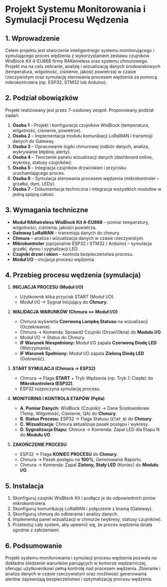 # Projekt Systemu Monitorowania i Symulacji Procesu Wędzenia

## 1. Wprowadzenie

Celem projektu jest stworzenie inteligentnego systemu monitorującego i symulującego proces wędzenia z wykorzystaniem zestawu czujników WisBlock Kit 4-EU868 firmy RAKwireless oraz systemu chmurowego. Projekt ma na celu zebranie, analizę i wizualizację danych środowiskowych (temperatura, wilgotność, ciśnienie, jakość powietrza) w czasie rzeczywistym oraz symulację sterowania procesem wędzenia za pomocą mikrokontrolera (np. ESP32, STM32 lub Arduino).

## 2. Podział obowiązków

Projekt realizowany jest przez 7-osobowy zespół. Proponowany podział zadań:
1. **Osoba 1** – Projekt i konfiguracja czujników WisBlock (temperatura, wilgotność, ciśnienie, powietrze).
2. **Osoba 2** – Implementacja modułu komunikacji LoRaWAN i transmisji danych do Gateway.
3. **Osoba 3** – Opracowanie logiki chmurowej (odbiór danych, analiza, wykrywanie błędów, alerty).
4. **Osoba 4** – Tworzenie panelu wizualizacji danych (dashboard online, wykresy, statusy czujników).
5. **Osoba 5** – Integracja czujników drzwi/okien i przycisku uruchamiającego proces.
6. **Osoba 6** – Symulacja sterowania procesem wędzenia (mikrokontroler – grzałka, dym, LEDy).
7. **Osoba 7** – Dokumentacja techniczna i integracja wszystkich modułów w jedną spójną całość.

## 3. Wymagania techniczne

- **Moduł RAKwireless WisBlock Kit 4-EU868** – pomiar temperatury, wilgotności, ciśnienia, jakości powietrza.
- **Gateway LoRaWAN** – transmisja danych do chmury.
- **Chmura** – analiza i wizualizacja danych w czasie rzeczywistym.
- **Mikrokontroler** (opcjonalnie ESP32 / STM32 / Arduino) – symulacja grzałki, dymu i sygnalizacji LED.
- **Czujniki drzwi i okien** – kontrola bezpieczeństwa procesu.
- **Moduł I/O** – inicjacja procesu wędzenia.

## 4. Przebieg procesu wędzenia (symulacja)

1.  **INICJACJA PROCESU (Moduł I/O)**
    * Użytkownik klika przycisk START (Moduł I/O).
    * Moduł I/O → Sygnał Inicjujący do **Chmury**.

2.  **WALIDACJA WARUNKÓW (Chmura ↔ Moduł I/O)**
    * Chmura wyświetla **Czerwoną Lampkę Statusu** na wizualizacji (Oczekiwanie).
    * Chmura → Komenda: Sprawdź Czujniki (Drzwi/Okna) do **Modułu I/O**.
    * Moduł I/O → Status do Chmury.
    * **IF Warunek Niespełniony:** Moduł I/O zapala **Czerwoną Diodę LED** (Wstrzymanie).
    * **IF Warunek Spełniony:** Moduł I/O zapala **Zieloną Diodę LED** (Gotowość).

3.  **START SYMULACJI (Chmura → ESP32)**
    * Chmura → Flaga **START** + Tryb Wędzenia (np. Tryb 1: Ciepłe) do **Mikrokontrolera (ESP32)**.
    * ESP32 rozpoczyna symulację procesu.

4.  **MONITORING I KONTROLA ETAPÓW (Pętla)**
    * **A. Pomiar Danych:** WisBlock (Czujniki) → Dane Środowiskowe (Temp, Wilgotność, Ciśnienie, QA) do **Chmury**.
    * **B. Status Procesu:** ESP32 → Flaga Statusu (`ETAP_N`) do **Chmury**.
    * **C. Wizualizacja:** Chmura aktualizuje pasek postępu i wykresy.
    * **D. Sygnalizacja Etapu:** Chmura → Komenda: Zapal LED dla Etapu N do **Modułu I/O**.

5.  **ZAKOŃCZENIE PROCESU**
    * ESP32 → Flaga **KONIEC PROCESU** do **Chmury**.
    * Chmura → Pasek postępu na **100%**, Generowanie Raportu.
    * Chmura → Komenda: Zapal **Zielony, Stały LED** (Koniec) do **Modułu I/O**.


## 5. Instalacja

1. Skonfiguruj czujniki WisBlock Kit i podłącz je do odpowiednich pinów mikrokontrolera.
2. Skonfiguruj komunikację LoRaWAN i połączenie z bramą (Gateway).
3. Skonfiguruj chmurę do odbierania i analizy danych.
4. Implementuj panel wizualizacji w chmurze (wykresy, statusy czujników).
5. Przetestuj cały system, aby upewnić się, że proces wędzenia działa zgodnie z założeniami.

## 6. Podsumowanie

Projekt systemu monitorowania i symulacji procesu wędzenia pozwala na dokładne śledzenie warunków panujących w komorze wędzarniczej, oferując użytkownikowi pełną kontrolę nad procesem wędzenia. Zbieranie i analiza danych w czasie rzeczywistym oraz możliwość generowania alertów zapewniają bezpieczeństwo i optymalizację procesu wędzenia.
